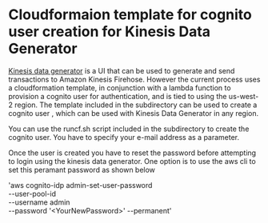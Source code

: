 # Cloudformaion template for cognito user creation for Kinesis Data Generator

[Kinesis data generator](https://awslabs.github.io/amazon-kinesis-data-generator/) is a UI that can be used to generate and send transactions to Amazon Kinesis Firehose. However the current process uses a cloudformation template, in conjunction with a lambda function to provision a cognito user for authentication, and is tied to using the us-west-2 region. The template included in the subdirectory can be used to create a cognito user , which can be used with Kinesis Data Generator in any region.

You can use the runcf.sh script included in the subdirectory to create the cognito user. You have to specify your e-mail address as a parameter.

Once the user is created you have to reset the password before attempting to login using the kinesis data generator.
One option is to use the aws cli to set this peramant password as shown below

'aws cognito-idp admin-set-user-password \
--user-pool-id <YourUserPoolIdHere> \
--username admin \
--password '\<YourNewPassword\>' --permanent'
